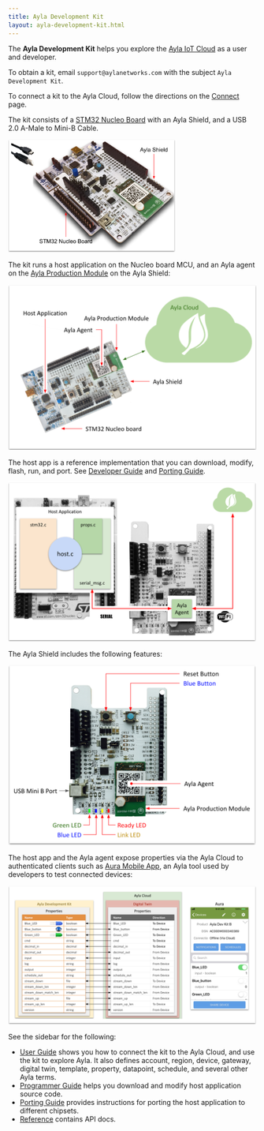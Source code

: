 ```yaml
---
title: Ayla Development Kit
layout: ayla-development-kit.html
---
```


The <span style="font-weight: bold;">Ayla Development Kit</span> helps you explore the [Ayla IoT Cloud](https://www.aylanetworks.com/) as a user and developer. 

To obtain a kit, email <code>support&#64;aylanetworks.com</code> with the subject <code>Ayla Development Kit</code>.

To connect a kit to the Ayla Cloud, follow the directions on the [Connect](user-guide/connect) page.

The kit consists of a [STM32 Nucleo Board](https://www.digikey.com/product-detail/en/stmicro/NUCLEO-F303RE/497-15105-ND/5052640&?gclid=EAIaIQobChMI8OT89a6E4QIVQtbACh3BJQLNEAkYBCABEgLKl_D_BwE) with an Ayla Shield, and a USB 2.0 A-Male to Mini-B Cable.

<img src="ayla-dev-kit.png" width="340">

The kit runs a host application on the Nucleo board MCU, and an Ayla agent on the [Ayla Production Module](/devices/ayla-production-modules) on the Ayla Shield:

<img src="ayla-dev-kit-to-cloud.png" width="560">

The host app is a reference implementation that you can download, modify, flash, run, and port. See [Developer Guide](developer-guide) and [Porting Guide](porting-guide).

<img src="host-app-agent.png" width="560">

The Ayla Shield includes the following features:

<img src="ayla-shield.png" width="560">

The host app and the Ayla agent expose properties via the Ayla Cloud to authenticated clients such as [Aura Mobile App](user-guide/aura-mobile-app), an Ayla tool used by developers to test connected devices:

<img src="device-cloud-app.png" width="800">

See the sidebar for the following:

* [User Guide](user-guide) shows you how to connect the kit to the Ayla Cloud, and use the kit to explore Ayla. It also defines account, region, device, gateway, digital twin, template, property, datapoint, schedule, and several other Ayla terms.
* [Programmer Guide](programmer-guide) helps you download and modify host application source code.
* [Porting Guide](porting-guide) provides instructions for porting the host application to different chipsets.
* [Reference](reference) contains API docs. 